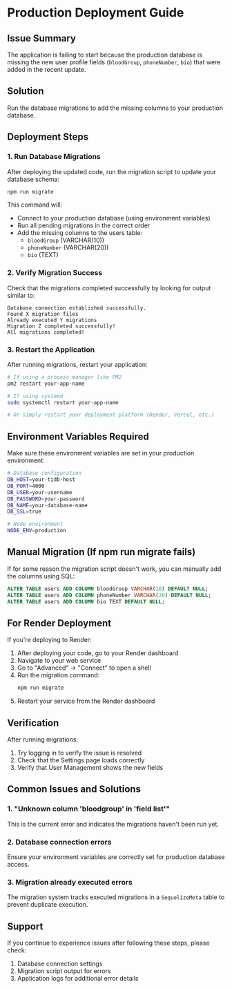 # Production Deployment Guide

## Issue Summary
The application is failing to start because the production database is missing the new user profile fields (`bloodGroup`, `phoneNumber`, `bio`) that were added in the recent update.

## Solution
Run the database migrations to add the missing columns to your production database.

## Deployment Steps

### 1. Run Database Migrations
After deploying the updated code, run the migration script to update your database schema:

```bash
npm run migrate
```

This command will:
- Connect to your production database (using environment variables)
- Run all pending migrations in the correct order
- Add the missing columns to the users table:
  - `bloodGroup` (VARCHAR(10))
  - `phoneNumber` (VARCHAR(20))
  - `bio` (TEXT)

### 2. Verify Migration Success
Check that the migrations completed successfully by looking for output similar to:
```
Database connection established successfully.
Found X migration files
Already executed Y migrations
Migration Z completed successfully!
All migrations completed!
```

### 3. Restart the Application
After running migrations, restart your application:

```bash
# If using a process manager like PM2
pm2 restart your-app-name

# If using systemd
sudo systemctl restart your-app-name

# Or simply restart your deployment platform (Render, Vercel, etc.)
```

## Environment Variables Required
Make sure these environment variables are set in your production environment:

```bash
# Database configuration
DB_HOST=your-tidb-host
DB_PORT=4000
DB_USER=your-username
DB_PASSWORD=your-password
DB_NAME=your-database-name
DB_SSL=true

# Node environment
NODE_ENV=production
```

## Manual Migration (If npm run migrate fails)
If for some reason the migration script doesn't work, you can manually add the columns using SQL:

```sql
ALTER TABLE users ADD COLUMN bloodGroup VARCHAR(10) DEFAULT NULL;
ALTER TABLE users ADD COLUMN phoneNumber VARCHAR(20) DEFAULT NULL;
ALTER TABLE users ADD COLUMN bio TEXT DEFAULT NULL;
```

## For Render Deployment
If you're deploying to Render:

1. After deploying your code, go to your Render dashboard
2. Navigate to your web service
3. Go to "Advanced" → "Connect" to open a shell
4. Run the migration command:
   ```bash
   npm run migrate
   ```
5. Restart your service from the Render dashboard

## Verification
After running migrations:
1. Try logging in to verify the issue is resolved
2. Check that the Settings page loads correctly
3. Verify that User Management shows the new fields

## Common Issues and Solutions

### 1. "Unknown column 'bloodgroup' in 'field list'"
This is the current error and indicates the migrations haven't been run yet.

### 2. Database connection errors
Ensure your environment variables are correctly set for production database access.

### 3. Migration already executed errors
The migration system tracks executed migrations in a `SequelizeMeta` table to prevent duplicate execution.

## Support
If you continue to experience issues after following these steps, please check:
1. Database connection settings
2. Migration script output for errors
3. Application logs for additional error details